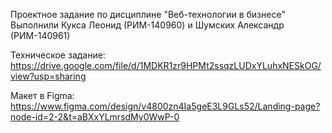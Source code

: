 Проектное задание по дисциплине "Веб-технологии в бизнесе"
Выполнили Кукса Леонид (РИМ-140960) и Шумских Александр (РИМ-140961)

Техническое задание: https://drive.google.com/file/d/1MDKR1zr9HPMt2ssqzLUDxYLuhxNESkOG/view?usp=sharing

Макет в Figma: https://www.figma.com/design/v4800zn4Ia5geE3L9GLs52/Landing-page?node-id=2-2&t=aBXxYLmrsdMy0WwP-0
